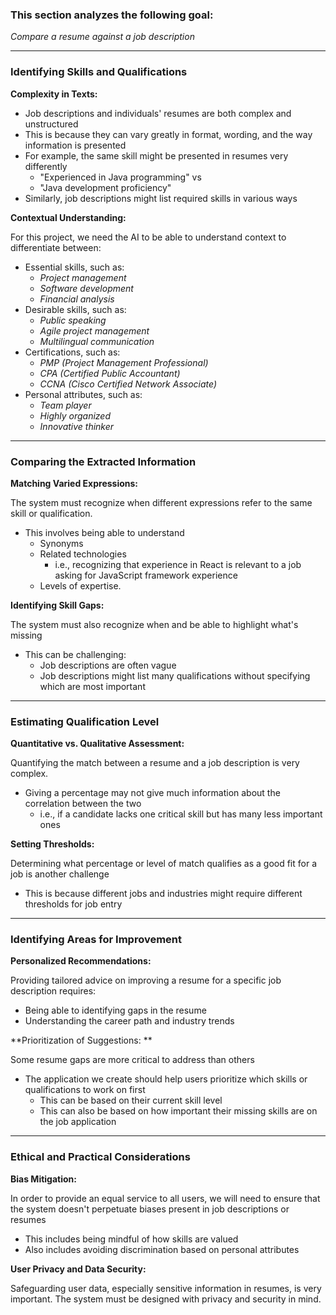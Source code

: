 ### **This section analyzes the following goal:**

*Compare a resume against a job description*

---

### **Identifying Skills and Qualifications**

**Complexity in Texts:**

- Job descriptions and individuals' resumes are both complex and unstructured
 - This is because they can vary greatly in format, wording, and the way information is presented
 - For example, the same skill might be presented in resumes very differently
    - "Experienced in Java programming" vs
    - "Java development proficiency"
  - Similarly, job descriptions might list required skills in various ways

**Contextual Understanding:**

For this project, we need the AI to be able to understand context to differentiate between:
  - Essential skills, such as:
    - *Project management*
    - *Software development*
    - *Financial analysis*
  - Desirable skills, such as:
    -  *Public speaking*
    - *Agile project management*
    - *Multilingual communication*
  - Certifications, such as:
    - *PMP (Project Management Professional)*
    - *CPA (Certified Public Accountant)*
    - *CCNA (Cisco Certified Network Associate)*
  - Personal attributes, such as:
    - *Team player*
    - *Highly organized*
    - *Innovative thinker*

---

### **Comparing the Extracted Information**

**Matching Varied Expressions:**

The system must recognize when different expressions refer to the same skill or qualification.
- This involves being able to understand
  - Synonyms
  - Related technologies
    - i.e., recognizing that experience in React is relevant to a job asking for JavaScript framework experience
  - Levels of expertise.

**Identifying Skill Gaps:**

The system must also recognize when and be able to highlight what's missing
  - This can be challenging:
    - Job descriptions are often vague  
    - Job descriptions might list many qualifications without specifying which are most important

---



### **Estimating Qualification Level**


**Quantitative vs. Qualitative Assessment:**

Quantifying the match between a resume and a job description is very complex.
- Giving a percentage may not give much information about the correlation between the two
  - i.e., if a candidate lacks one critical skill but has many less important ones

**Setting Thresholds:**

Determining what percentage or level of match qualifies as a good fit for a job is another challenge
- This is because different jobs and industries might require different thresholds for job entry


---


### **Identifying Areas for Improvement**


**Personalized Recommendations:**

Providing tailored advice on improving a resume for a specific job description requires:
  - Being able to identifying gaps in the resume
  - Understanding the career path and industry trends


**Prioritization of Suggestions: **

Some resume gaps are more critical to address than others
  - The application we create should help users prioritize which skills or qualifications to work on first
    - This can be based on their current skill level
    - This can also be based on how important their missing skills are on the job application

---

### **Ethical and Practical Considerations**

**Bias Mitigation:**

In order to provide an equal service to all users, we will need to ensure that the system doesn't perpetuate biases present in job descriptions or resumes
  - This includes being mindful of how skills are valued
  - Also includes avoiding discrimination based on personal attributes

**User Privacy and Data Security:**

Safeguarding user data, especially sensitive information in resumes, is very important. The system must be designed with privacy and security in mind.
